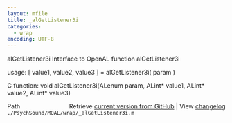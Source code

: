 ```yaml
---
layout: mfile
title: _alGetListener3i
categories:
  - wrap
encoding: UTF-8
---
```


alGetListener3i  Interface to OpenAL function alGetListener3i  

usage:  [ value1, value2, value3 ] = alGetListener3i( param )  

C function:  void alGetListener3i(ALenum param, ALint\* value1, ALint\* value2, ALint\* value3)  


<div class="code_header" style="text-align:right;">
  <span style="float:left;">Path&nbsp;&nbsp;</span> <span class="counter">Retrieve <a href=
  "https://raw.github.com/Psychtoolbox-3/Psychtoolbox-3/beta/./PsychSound/MOAL/wrap/_alGetListener3i.m">current version from GitHub</a> | View <a href=
  "https://github.com/Psychtoolbox-3/Psychtoolbox-3/commits/beta/./PsychSound/MOAL/wrap/_alGetListener3i.m">changelog</a></span>
</div>
<div class="code">
  <code>./PsychSound/MOAL/wrap/_alGetListener3i.m</code>
</div>
